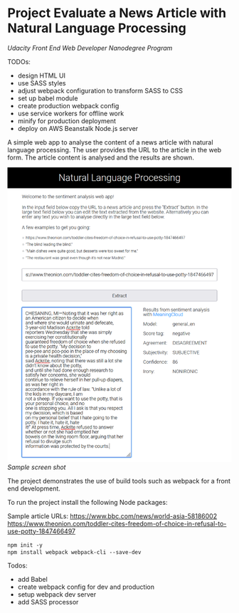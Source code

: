 # Project Evaluate a News Article with Natural Language Processing 
*Udacity Front End Web Developer Nanodegree Program*

TODOs:

- design HTML UI
- use SASS styles
- adjust webpack configuration to transform SASS to CSS
- set up babel module
- create production webpack config
- use service workers for offline work
- minify for production deployment
- deploy on AWS Beanstalk Node.js server

A simple web app to analyse the content of a news article with natural language processing. The 
user provides the URL to the article in the web form. The article content is analysed and the 
results are shown.

![Sample screen shot](doc/screenshot.png)
*Sample screen shot*

The project demonstrates the use of build tools such as webpack for a front end development.

To run the project install the following Node packages:

Sample article URLs:
  https://www.bbc.com/news/world-asia-58186002
  https://www.theonion.com/toddler-cites-freedom-of-choice-in-refusal-to-use-potty-1847466497




```
npm init -y
npm install webpack webpack-cli --save-dev
```


Todos:

- add Babel
- create webpack config for dev and production
- setup webpack dev server
- add SASS processor


